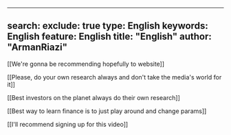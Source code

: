 
---
search:
exclude: true
type:  English
keywords:  English
feature:  English
title: "English"
author: "ArmanRiazi"
---

[[We're gonna be recommending hopefully to website]]

[[Please, do your own research always and don't take the media's world for it]]

[[Best investors on the planet always do their own research]]

[[Best way to learn finance is to just play around and change params]]

[[I'll recommend signing up for this video]]